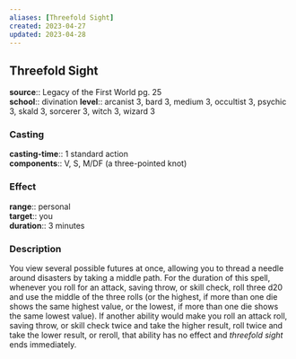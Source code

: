 ```yaml
---
aliases: [Threefold Sight]
created: 2023-04-27
updated: 2023-04-28
---
```


## Threefold Sight

**source**:: Legacy of the First World pg. 25  
**school**:: divination
**level**:: arcanist 3, bard 3, medium 3, occultist 3, psychic 3, skald 3, sorcerer 3, witch 3, wizard 3

### Casting

**casting-time**:: 1 standard action  
**components**:: V, S, M/DF (a three-pointed knot)

### Effect

**range**:: personal  
**target**:: you  
**duration**:: 3 minutes

### Description

You view several possible futures at once, allowing you to thread a needle around disasters by taking a middle path. For the duration of this spell, whenever you roll for an attack, saving throw, or skill check, roll three d20 and use the middle of the three rolls (or the highest, if more than one die shows the same highest value, or the lowest, if more than one die shows the same lowest value). If another ability would make you roll an attack roll, saving throw, or skill check twice and take the higher result, roll twice and take the lower result, or reroll, that ability has no effect and *threefold sight* ends immediately.
